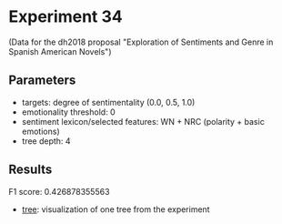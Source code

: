 Experiment 34
==============================================
(Data for the dh2018 proposal "Exploration of Sentiments and Genre in Spanish American Novels")

## Parameters

* targets: degree of sentimentality (0.0, 0.5, 1.0)
* emotionality threshold: 0
* sentiment lexicon/selected features: WN + NRC (polarity + basic emotions)
* tree depth: 4

## Results

F1 score: 0.426878355563
* [tree](tree): visualization of one tree from the experiment